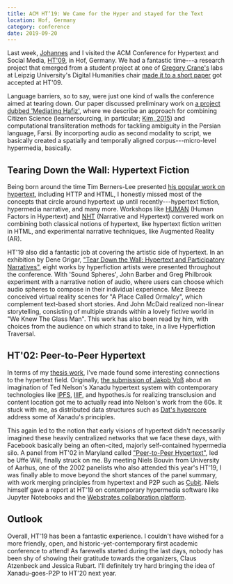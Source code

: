 ```yaml
---
title: ACM HT‘19: We Came for the Hyper and stayed for the Text
location: Hof, Germany
category: conference
date: 2019-09-20
---
```


Last week, [Johannes](https://twitter.com/codeislego) and I visited the ACM Conference for Hypertext and Social Media, [HT'09](https://human.iisys.de/ht2019/), in Hof, Germany. We had a fantastic time---a research project that emerged from a student project at one of [Gregory Crane's](http://www.perseus.tufts.edu/hopper/about/who/gregoryCrane) labs at Leipzig University's Digital Humanities chair [made it to a short paper](https://dl.acm.org/citation.cfm?id=3343667) got accepted at HT'09.

Language barriers, so to say, were just one kind of walls the conference aimed at tearing down. Our paper discussed preliminary work on [a project dubbed 'Mediating Hafiz'](/mediating-hafiz), where we describe an approach for combining Citizen Science (learnersourcing, in particular; [Kim, 2015](https://dspace.mit.edu/handle/1721.1/101464)) and computational transliteration methods for tackling ambiguity in the Persian language, Farsi. By incorporting audio as second modality to script, we basically created a spatially and temporally aligned corpus---micro-level hypermedia, basically.


## Tearing Down the Wall: Hypertext Fiction

Being born around the time Tim Berners-Lee presented [his popular work on hypertext](https://www.w3.org/Proposal.html), including HTTP and HTML, I honestly missed most of the concepts that circle around hypertext up until recently---hypertext fiction, hypermedia narrative, and many more. Workshops like [HUMAN](https://human.iisys.de/human19/program/) (Human Factors in Hypertext) and [NHT](http://nht.ecs.soton.ac.uk/2019/programme.htm) (Narrative and Hypertext) convered work on combining both classical notions of hypertext, like hypertext fiction written in HTML, and experimental narrative techniques, like Augmented Reality (AR).

HT'19 also did a fantastic job at covering the artistic side of hypertext. In an exhibition by Dene Grigar, ["Tear Down the Wall: Hypertext and Participatory Narratives"](http://dtc-wsuv.org/tear-down-the-wall/),  eight works by hyperfiction artists were presented throughout the conference. With 'Sound Spheres', John Barber and Greg Philbrook experiment with a narrative notion of audio, where users can choose which audio spheres to compose in their individual experience. Mez Breeze conceived virtual reality scenes for "A Place Called Ormalcy", which complement text-based short stories. And John McDaid realized non-linear storytelling, consisting of multiple strands within a lovely fictive world in "We Knew The Glass Man". This work has also been read by him, with choices from the audience on which strand to take, in a live Hyperfiction Traversal.


## HT'02: Peer-to-Peer Hypertext

In terms of my [thesis work](https://kassel.works/thesis), I've made found some interesting connections to the hypertext field. Originally, [the submission of Jakob Voß](https://jakobib.github.io/hypertext2019/) about an imagination of Ted Nelson's Xanadu hypertext system with contemporary technologies like [IPFS](https://ipfs.io/), [IIIF](https://iiif.io/), and hypothes.is for realizing transclusion and content location got me to actually read into Nelson's work from the 60s. It stuck with me, as distributed data structures such as [Dat's hypercore](https://github.com/mafintosh/hypercore) address some of Xanadu's principles.

This again led to the notion that early visions of hypertext didn't necessarily imagined these heavily centralized networks that we face these days, with Facebook basically being an often-cited, majorly self-contained hypermedia silo. A panel from HT'02 in Maryland called ["Peer-to-Peer Hypertext"](https://dl.acm.org/citation.cfm?doid=513338.513339), led be Uffe Wiil, finally struck on me. By meeting Niels Bouvin from University of Aarhus, one of the 2002 panelists who also attended this year's HT'19, I was finally able to move beyond the short stances of the panel summary, with work merging principles from hypertext and P2P such as [Cubit](https://ecommons.cornell.edu/handle/1813/11651). Niels himself gave a report at HT'19 on contemporary hypermedia software like Jupyter Notebooks and the [Webstrates collaboration platform](https://webstrates.net/).


## Outlook

Overall, HT'19 has been a fantastic experience. I couldn't have wished for a more friendly, open, and historic-yet-contemporary first academic conference to attend! As farewells started during the last days, nobody has been shy of showing their gratitude towards the organizers, Claus Atzenbeck and Jessica Rubart. I'll definitely try hard bringing the idea of Xanadu-goes-P2P to HT'20 next year.

